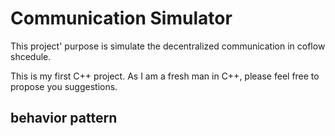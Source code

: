 # Communication Simulator

This project' purpose is simulate the decentralized communication in coflow shcedule.

This is my first C++ project. As I am a fresh man in C++, please feel free to propose you suggestions.

## behavior pattern